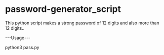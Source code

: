# password-generator_script
This python script makes a strong password of 12 digits and also more than 12 digits..


---Usage---

python3 pass.py
